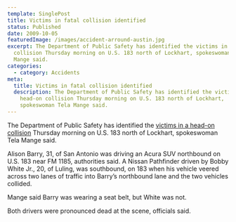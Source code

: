 ```yaml
---
template: SinglePost
title: Victims in fatal collision identified
status: Published
date: 2009-10-05
featuredImage: /images/accident-arround-austin.jpg
excerpt: The Department of Public Safety has identified the victims in a head-on
  collision Thursday morning on U.S. 183 north of Lockhart, spokeswoman Tela
  Mange said.
categories:
  - category: Accidents
meta:
  title: Victims in fatal collision identified
  description: The Department of Public Safety has identified the victims in a
    head-on collision Thursday morning on U.S. 183 north of Lockhart,
    spokeswoman Tela Mange said.
---
```

<!--StartFragment-->

The Department of Public Safety has identified the [victims in a head-on collision](https://www.austinaccidentlawyer.com/blog/two-killed-in-u-s-183-crash/) Thursday morning on U.S. 183 north of Lockhart, spokeswoman Tela Mange said.

Alison Barry, 31, of San Antonio was driving an Acura SUV northbound on U.S. 183 near FM 1185, authorities said. A Nissan Pathfinder driven by Bobby White Jr., 20, of Luling, was southbound, on 183 when his vehicle veered across two lanes of traffic into Barry’s northbound lane and the two vehicles collided.

Mange said Barry was wearing a seat belt, but White was not.

Both drivers were pronounced dead at the scene, officials said.

<!--EndFragment-->